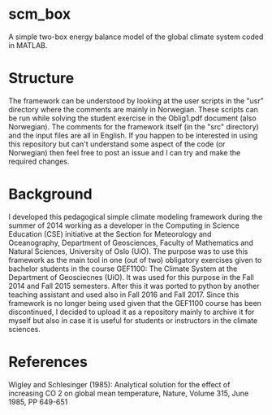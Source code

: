 # scm_box
A simple two-box energy balance model of the global climate system coded in MATLAB.

# Structure
The framework can be understood by looking at the user scripts in the "usr" directory where the comments are mainly in Norwegian. These scripts can be run while solving the student exercise in the Oblig1.pdf document (also Norwegian). The comments for the framework itself (in the "src" directory) and the input files are all in English. If you happen to be interested in using this repository but can't understand some aspect of the code (or Norwegian) then feel free to post an issue and I can try and make the required changes.

# Background
I developed this pedagogical simple climate modeling framework during the summer of 2014 working as a developer in the Computing in Science Education (CSE) initiative at the Section for Meteorology and Oceanography, Department of Geosciences, Faculty of Mathematics and Natural Sciences, University of Oslo (UiO). The purpose was to use this framework as the main tool in one (out of two) obligatory exercises given to bachelor students in the course GEF1100: The Climate System at the Department of Geosciecnes (UiO). It was used for this purpose in the Fall 2014 and Fall 2015 semesters. After this it was ported to python by another teaching assistant and used also in Fall 2016 and Fall 2017. Since this framework is no longer being used given that the GEF1100 course has been discontinued, I decided to upload it as a repository mainly to archive it for myself but also in case it is useful for students or instructors in the climate sciences.

# References
Wigley and Schlesinger (1985): Analytical solution for the effect of increasing CO 2 on global mean temperature, Nature, Volume 315, June 1985, PP 649-651
